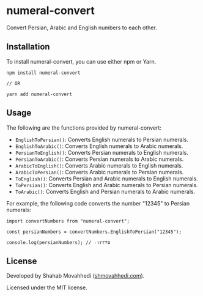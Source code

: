 # numeral-convert
Convert Persian, Arabic and English numbers to each other.

## Installation

To install numeral-convert, you can use either npm or Yarn.

```
npm install numeral-convert

// OR

yarn add numeral-convert
```

## Usage

The following are the functions provided by numeral-convert:

* `EnglishToPersian()`: Converts English numerals to Persian numerals.
* `EnglishToArabic()`: Converts English numerals to Arabic numerals.
* `PersianToEnglish()`: Converts Persian numerals to English numerals.
* `PersianToArabic()`: Converts Persian numerals to Arabic numerals.
* `ArabicToEnglish()`: Converts Arabic numerals to English numerals.
* `ArabicToPersian()`: Converts Arabic numerals to Persian numerals.
* `ToEnglish()`: Converts Persian and Arabic numerals to English numerals.
* `ToPersian()`: Converts English and Arabic numerals to Persian numerals.
* `ToArabic()`: Converts English and Persian numerals to Arabic numerals.

For example, the following code converts the number "12345" to Persian numerals:

```
import convertNumbers from "numeral-convert";

const persianNumbers = convertNumbers.EnglishToPersian("12345");

console.log(persianNumbers); // ۰۱۲۳۴۵
```

## License
Developed by Shahab Movahhedi ([shmovahhedi.com](https://shmovahhedi.com)).

Licensed under the MIT license.
